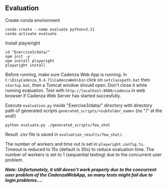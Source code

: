 ## Evaluation
Create conda environment
```
conda create --name evaluate python=3.11
conda activate evaluate
```

Install playwright
```
cd "Exercise3/data/"
npm init -y
npm install playwright
playwright install
```

Before running, make sure Cadenza Web App is running. In `C:\DisyCadenza_9.4.71\CadenzaWeb\bin` click on `setclasspath.bat` then `startup.bat`, then a Tomcat window should open. Don't close it while running evaluation.
Test with `http://localhost:8080/cadenza` in web browser if Cadenza Web Server has started succesfully.

Execute `evaluation.py` inside  "Exercise3/data/" directory with directory path of generated scripts `generated_scripts/<subfolder_name>` (no "/" at the end!)
```
python evaluate.py ./generated_scripts/few_shot
```

Result .csv file is saved in  `evaluation_results/few_shot/`.

The number of workers and time out is set in `playwright.config.ts`. 
Timeout is reduced to 15s (default is 30s) to reduce evaluation time. 
The number of workers is set to 1 (sequential testing) due to the concurrent user problem.

***Note: Unfortunately, it still doesn't work properly due to the concurrent user problem of the CadenzaWebApp, so many tests might fail due to login problems....***